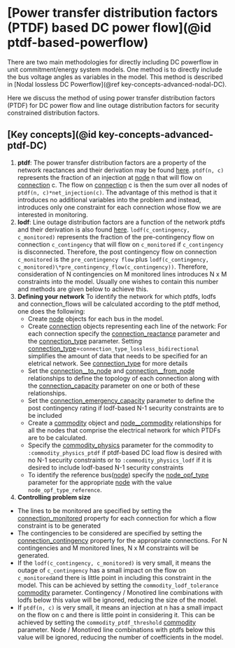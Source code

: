 # [Power transfer distribution factors (PTDF) based DC power flow](@id ptdf-based-powerflow)
There are two main methodologies for directly including DC powerflow in unit commitment/energy system models. One method is to directly include the bus voltage angles as variables in the model. This method is described in [Nodal lossless DC Powerflow](@ref key-concepts-advanced-nodal-DC).

Here we discuss the method of using power transfer distribution factors (PTDF) for DC power flow and line outage distribution factors for security constrained distribution factors.

## [Key concepts](@id key-concepts-advanced-ptdf-DC)
1. **ptdf**: The power transfer distribution factors are a property of the network reactances and their derivation may be found [here](https://www.worldcat.org/title/power-generation-operation-and-control/oclc/886509477). `ptdf(n, c)` represents the fraction of an injection at [node](@ref) n that will flow on [connection](@ref) c. The flow on [connection](@ref) c is then the sum over all nodes of `ptdf(n, c)*net_injection(c)`. The advantage of this method is that it introduces no additional variables into the problem and instead, introduces only one constraint for each connection whose flow we are interested in monitoring.
2. **lodf**: Line outage distribution factors are a function of the network ptdfs and their derivation is also found [here](https://www.worldcat.org/title/power-generation-operation-and-control/oclc/886509477). `lodf(c_contingency, c_monitored)` represents the fraction of the pre-contingency flow on connection `c_contingency` that will flow on `c_monitored` if `c_contingency` is disconnected. Therefore, the post contingency flow on connection `c_monitored` is the `pre_contingency flow` plus `lodf(c_contingency, c_monitored)\*pre_contingency_flow(c_contingency))`. Therefore, consideration of N contingencies on M monitored lines introduces N x M constraints into the model. Usually one wishes to contain this number and methods are given below to achieve this.
3. **Defining your network** To identify the network for which ptdfs, lodfs and connection_flows will be calculated according to the ptdf method, one does the following:
   - Create [node](@ref) objects for each bus in the model.
   - Create [connection](@ref) objects representing each line of the network: For each connection specify the [connection\_reactance](@ref) parameter and the [connection\_type](@ref) parameter. Setting [connection\_type](@ref)=`connection_type_lossless_bidirectional` simplifies the amount of data that needs to be specified for an eletrical network. See [connection\_type](@ref) for more details   
   - Set the [connection\_\_to\_node](@ref) and [connection\_\_from\_node](@ref) relationships to define the topology of each connection along with the [connection\_capacity](@ref) parameter on one or both of these relationships.
   - Set the [connection\_emergency\_capacity](@ref) parameter to define the post contingency rating if lodf-based N-1 security constraints are to be included
   - Create a [commodity](@ref) object and [node__commodity](@ref) relationships for all the nodes that comprise the electrical network for which PTDFs are to be calculated.
   - Specify the [commodity_physics](@ref) parameter for the commodity to `:commodity_physics_ptdf` if ptdf-based DC load flow is desired with no N-1 security constraints or to `:commodity_physics_lodf` if it is desired to include lodf-based N-1 security constraints
   - To identify the reference bus([node](@ref)) specify the [node\_opf\_type](@ref) parameter for the appropriate [node](@ref) with the value `node_opf_type_reference`.
4. **Controlling problem size**
  - The lines to be monitored are specified by setting the [connection\_monitored](@ref) property for each connection for which a flow constraint is to be generated
  - The contingencies to be considered are specified by setting the [connection\_contingency](@ref) property for the appropriate connections. For N contingencies and M monitored lines, N x M constraints will be generated.
  - If the `lodf(c_contingency, c_monitored)` is very small, it means the outage of `c_contingency` has a small impact on the flow on `c_monitored`and there is little point in including this constraint in the model. This can be achieved by setting the `commodity_lodf_tolerance` [commodity](@ref) parameter. Contingency / Monotired line combinations with lodfs below this value will be ignored, reducing the size of the model.
  - If `ptdf(n, c)` is very small, it means an injection at n has a small impact on the flow on c and there is little point in considering it. This can be achieved by setting the `commodity_ptdf_threshold` [commodity](@ref) parameter. Node / Monotired line combinations with ptdfs below this value will be ignored, reducing the number of coefficients in the model.

